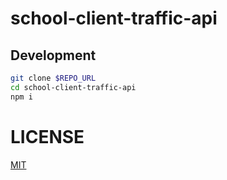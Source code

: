 # school-client-traffic-api

## Development
```sh
git clone $REPO_URL
cd school-client-traffic-api
npm i
```


# LICENSE
[MIT](LICENSE)